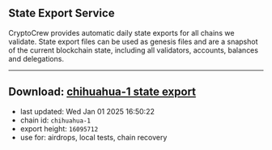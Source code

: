 ## State Export Service
CryptoCrew provides automatic daily state exports for all chains we validate. State export files can be used as genesis files and are a snapshot of the current blockchain state, including all validators, accounts, balances and delegations.

---
**Download: [chihuahua-1 state export](https://dl-eu2.ccvalidators.com/SERVICE/chihuahua/chihuahua-1_export_16095712.json)**
---

- last updated: Wed Jan 01 2025 16:50:22
- chain id: `chihuahua-1`
- export height: `16095712`
- use for: airdrops, local tests, chain recovery
